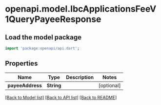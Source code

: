 # openapi.model.IbcApplicationsFeeV1QueryPayeeResponse

## Load the model package
```dart
import 'package:openapi/api.dart';
```

## Properties
Name | Type | Description | Notes
------------ | ------------- | ------------- | -------------
**payeeAddress** | **String** |  | [optional] 

[[Back to Model list]](../README.md#documentation-for-models) [[Back to API list]](../README.md#documentation-for-api-endpoints) [[Back to README]](../README.md)


